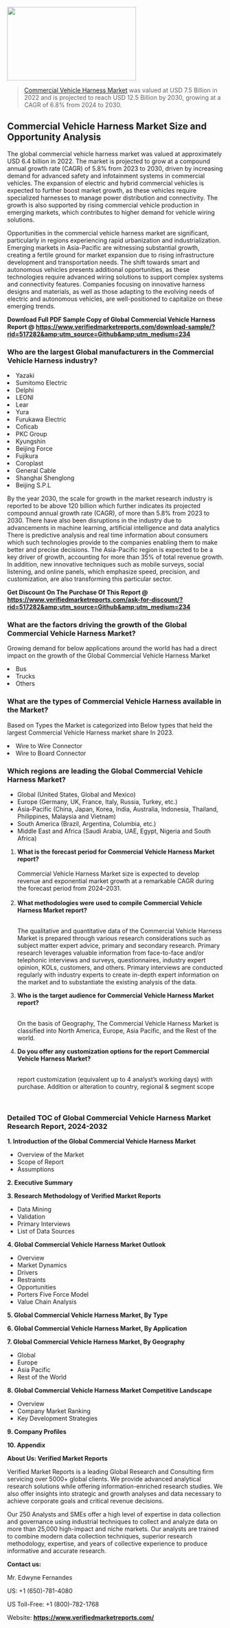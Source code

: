
<img src="https://ffe5etoiles.com/wp-content/uploads/2024/12/MST1-300x171.png" alt="" width="300" height="171" class="alignnone size-medium wp-image-20088" /><blockquote><p><p><a href="https://www.verifiedmarketreports.com/download-sample/?rid=517282&utm_source=Github&utm_medium=234" target="_blank">Commercial Vehicle Harness Market</a> was valued at USD 7.5 Billion in 2022 and is projected to reach USD 12.5 Billion by 2030, growing at a CAGR of 6.8% from 2024 to 2030.</p></blockquote><p><h2>Commercial Vehicle Harness Market Size and Opportunity Analysis</h2><p>The global commercial vehicle harness market was valued at approximately USD 6.4 billion in 2022. The market is projected to grow at a compound annual growth rate (CAGR) of 5.8% from 2023 to 2030, driven by increasing demand for advanced safety and infotainment systems in commercial vehicles. The expansion of electric and hybrid commercial vehicles is expected to further boost market growth, as these vehicles require specialized harnesses to manage power distribution and connectivity. The growth is also supported by rising commercial vehicle production in emerging markets, which contributes to higher demand for vehicle wiring solutions.</p><p>Opportunities in the commercial vehicle harness market are significant, particularly in regions experiencing rapid urbanization and industrialization. Emerging markets in Asia-Pacific are witnessing substantial growth, creating a fertile ground for market expansion due to rising infrastructure development and transportation needs. The shift towards smart and autonomous vehicles presents additional opportunities, as these technologies require advanced wiring solutions to support complex systems and connectivity features. Companies focusing on innovative harness designs and materials, as well as those adapting to the evolving needs of electric and autonomous vehicles, are well-positioned to capitalize on these emerging trends.</p></p><p class=""><strong>Download Full PDF Sample Copy of Global Commercial Vehicle Harness Report @ <a href="https://www.verifiedmarketreports.com/download-sample/?rid=517282&amp;utm_source=Github&amp;utm_medium=234" target="_blank">https://www.verifiedmarketreports.com/download-sample/?rid=517282&amp;utm_source=Github&amp;utm_medium=234</a></strong></p><h3 id="" class="">Who are the largest Global manufacturers in the Commercial Vehicle Harness industry?</h3><p><li>Yazaki</li><li> Sumitomo Electric</li><li> Delphi</li><li> LEONI</li><li> Lear</li><li> Yura</li><li> Furukawa Electric</li><li> Coficab</li><li> PKC Group</li><li> Kyungshin</li><li> Beijing Force</li><li> Fujikura</li><li> Coroplast</li><li> General Cable</li><li> Shanghai Shenglong</li><li> Beijing S.P.L</li></p><div class=""><div class="" dir="" data-message-author-role="" data-message-id="" data-message-model-slug=""><div class=""><div class=""><div class=""><div class="" dir="" data-message-author-role="" data-message-id="" data-message-model-slug=""><div class=""><div class=""><p>By the year 2030, the scale for growth in the market research industry is reported to be above 120 billion which further indicates its projected compound annual growth rate (CAGR), of more than 5.8% from 2023 to 2030. There have also been disruptions in the industry due to advancements in machine learning, artificial intelligence and data analytics There is predictive analysis and real time information about consumers which such technologies provide to the companies enabling them to make better and precise decisions. The Asia-Pacific region is expected to be a key driver of growth, accounting for more than 35% of total revenue growth. In addition, new innovative techniques such as mobile surveys, social listening, and online panels, which emphasize speed, precision, and customization, are also transforming this particular sector.</p><p><strong>Get Discount On The Purchase Of This Report @&nbsp; <a href="https://www.verifiedmarketreports.com/ask-for-discount/?rid=517282&amp;utm_source=Github&amp;utm_medium=234" target="_blank">https://www.verifiedmarketreports.com/ask-for-discount/?rid=517282&amp;utm_source=Github&amp;utm_medium=234</a></strong></p></div></div></div></div></div></div></div></div><h3 id="" class="">What are the factors driving the growth of the Global Commercial Vehicle Harness Market?</h3><p id="" class="">Growing demand for below applications around the world has had a direct impact on the growth of the Global Commercial Vehicle Harness Market</p><p id="" class=""><li>Bus</li><li> Trucks</li><li> Others</li></p><h3 id="" class="">What are the types of Commercial Vehicle Harness available in the Market?</h3><p id="" class="">Based on Types the Market is categorized into Below types that held the largest Commercial Vehicle Harness market share In 2023.</p><p id="" class=""><li>Wire to Wire Connector</li><li> Wire to Board Connector</li></p><h3 id="" class="">Which regions are leading the Global Commercial Vehicle Harness Market?</h3><ul><li>Global (United States, Global and Mexico)</li><li>Europe (Germany, UK, France, Italy, Russia, Turkey, etc.)</li><li>Asia-Pacific (China, Japan, Korea, India, Australia, Indonesia, Thailand, Philippines, Malaysia and Vietnam)</li><li>South America (Brazil, Argentina, Columbia, etc.)</li><li>Middle East and Africa (Saudi Arabia, UAE, Egypt, Nigeria and South Africa)</li></ul><p><ol><li><strong>What is the forecast period for Commercial Vehicle Harness Market report?<br /></strong><br /><span data-sheets-root="1" data-sheets-value="{&quot;1&quot;:2,&quot;2&quot;:&quot;XXXX size is expected to develop revenue and exponential market growth at a remarkable CAGR during the forecast period from 2024&ndash;2030.&quot;}" data-sheets-userformat="{&quot;2&quot;:12674,&quot;4&quot;:{&quot;1&quot;:2,&quot;2&quot;:16776960},&quot;10&quot;:2,&quot;11&quot;:0,&quot;15&quot;:&quot;Arial&quot;,&quot;16&quot;:12}">Commercial Vehicle Harness Market size is expected to develop revenue and exponential market growth at a remarkable CAGR during the forecast period from 2024&ndash;2031.</span><br /><br /></li><li><strong>What methodologies were used to compile Commercial Vehicle Harness Market report?<br /><br /></strong><p>The qualitative and quantitative data of the&nbsp;Commercial Vehicle Harness Market is prepared through various research considerations such as subject matter expert advice, primary and secondary research. Primary research leverages valuable information from face-to-face and/or telephonic interviews and surveys, questionnaires, industry expert opinion, KOLs, customers, and others. Primary interviews are conducted regularly with industry experts to create in-depth expert information on the market and to substantiate the existing analysis of the data.&nbsp;</p></li><li><strong>Who is the target audience for Commercial Vehicle Harness Market report?<br /><br /></strong><p>On the basis of Geography, The&nbsp;Commercial Vehicle Harness Market is classified into North America, Europe, Asia Pacific, and the Rest of the world.</p></li><li><strong>Do you offer any customization options for the report Commercial Vehicle Harness Market?<br /><br /></strong><p>report customization (equivalent up to 4 analyst&rsquo;s working days) with purchase. Addition or alteration to country, regional &amp; segment scope</p><p>&nbsp;</p></li></ol></p><h3 id="" class="">Detailed TOC of Global Commercial Vehicle Harness Market Research Report, 2024-2032</h3><p id="" class=""><strong>1. Introduction of the Global Commercial Vehicle Harness Market</strong></p><ul><li>Overview of the Market</li><li>Scope of Report</li><li>Assumptions</li></ul><p id="" class=""><strong>2. Executive Summary</strong></p><p id="" class=""><strong>3. Research Methodology of&nbsp;Verified Market Reports</strong></p><ul><li>Data Mining</li><li>Validation</li><li>Primary Interviews</li><li>List of Data Sources</li></ul><p id="" class=""><strong>4. Global Commercial Vehicle Harness Market Outlook</strong></p><ul><li>Overview</li><li>Market Dynamics</li><li>Drivers</li><li>Restraints</li><li>Opportunities</li><li>Porters Five Force Model</li><li>Value Chain Analysis</li></ul><p id="" class=""><strong>5. Global Commercial Vehicle Harness Market, By&nbsp;Type</strong></p><p id="" class=""><strong>6. Global Commercial Vehicle Harness Market, By Application</strong></p><p id="" class=""><strong>7. Global Commercial Vehicle Harness Market, By Geography</strong></p><ul><li>Global</li><li>Europe</li><li>Asia Pacific</li><li>Rest of the World</li></ul><p id="" class=""><strong>8. Global Commercial Vehicle Harness Market Competitive Landscape</strong></p><ul><li>Overview</li><li>Company Market Ranking</li><li>Key Development Strategies</li></ul><p id="" class=""><strong>9. Company Profiles</strong></p><p id="" class=""><strong>10. Appendix</strong></p><p id="" class=""><strong>About Us: Verified Market Reports</strong></p><p id="" class="">Verified Market Reports is a leading Global Research and Consulting firm servicing over 5000+ global clients. We provide advanced analytical research solutions while offering information-enriched research studies. We also offer insights into strategic and growth analyses and data necessary to achieve corporate goals and critical revenue decisions.</p><p id="" class="">Our 250 Analysts and SMEs offer a high level of expertise in data collection and governance using industrial techniques to collect and analyze data on more than 25,000 high-impact and niche markets. Our analysts are trained to combine modern data collection techniques, superior research methodology, expertise, and years of collective experience to produce informative and accurate research.</p><p id="" class=""><strong>Contact us:</strong></p><p id="" class="">Mr. Edwyne Fernandes</p><p id="" class="">US: +1 (650)-781-4080</p><p id="" class="">US Toll-Free: +1 (800)-782-1768</p><p id="" class="">Website: <a target="" data-test-app-aware-link=""><strong>https://www.verifiedmarketreports.com/</strong></a></p>
